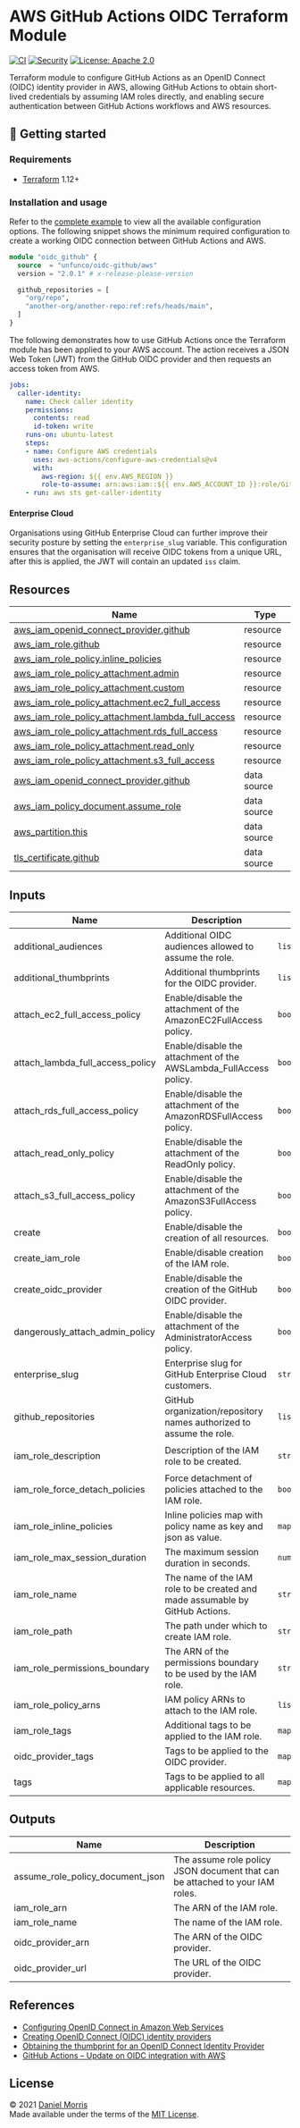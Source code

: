 # AWS GitHub Actions OIDC Terraform Module

[![CI](https://github.com/unfunco/terraform-aws-oidc-github/actions/workflows/ci.yaml/badge.svg)](https://github.com/unfunco/terraform-aws-oidc-github/actions/workflows/ci.yaml)
[![Security](https://github.com/unfunco/terraform-aws-oidc-github/actions/workflows/security.yaml/badge.svg)](https://github.com/unfunco/terraform-aws-oidc-github/actions/workflows/security.yaml)
[![License: Apache 2.0](https://img.shields.io/badge/License-Apache_2.0-purple.svg)](https://opensource.org/licenses/Apache-2.0)

Terraform module to configure GitHub Actions as an OpenID Connect (OIDC)
identity provider in AWS, allowing GitHub Actions to obtain short-lived
credentials by assuming IAM roles directly, and enabling secure authentication
between GitHub Actions workflows and AWS resources.

## 🔨 Getting started

### Requirements

- [Terraform] 1.12+

### Installation and usage

Refer to the [complete example] to view all the available configuration options.
The following snippet shows the minimum required configuration to create a
working OIDC connection between GitHub Actions and AWS.

```terraform
module "oidc_github" {
  source  = "unfunco/oidc-github/aws"
  version = "2.0.1" # x-release-please-version

  github_repositories = [
    "org/repo",
    "another-org/another-repo:ref:refs/heads/main",
  ]
}
```

The following demonstrates how to use GitHub Actions once the Terraform module
has been applied to your AWS account. The action receives a JSON Web Token (JWT)
from the GitHub OIDC provider and then requests an access token from AWS.

<!-- prettier-ignore -->
```yaml
jobs:
  caller-identity:
    name: Check caller identity
    permissions:
      contents: read
      id-token: write
    runs-on: ubuntu-latest
    steps:
    - name: Configure AWS credentials
      uses: aws-actions/configure-aws-credentials@v4
      with:
        aws-region: ${{ env.AWS_REGION }}
        role-to-assume: arn:aws:iam::${{ env.AWS_ACCOUNT_ID }}:role/GitHubActions
    - run: aws sts get-caller-identity
```

#### Enterprise Cloud

Organisations using GitHub Enterprise Cloud can further improve their security
posture by setting the `enterprise_slug` variable. This configuration ensures
that the organisation will receive OIDC tokens from a unique URL, after this is
applied, the JWT will contain an updated `iss` claim.

<!-- BEGIN_TF_DOCS -->

## Resources

| Name                                                                                                                                                        | Type        |
| ----------------------------------------------------------------------------------------------------------------------------------------------------------- | ----------- |
| [aws_iam_openid_connect_provider.github](https://registry.terraform.io/providers/hashicorp/aws/latest/docs/resources/iam_openid_connect_provider)           | resource    |
| [aws_iam_role.github](https://registry.terraform.io/providers/hashicorp/aws/latest/docs/resources/iam_role)                                                 | resource    |
| [aws_iam_role_policy.inline_policies](https://registry.terraform.io/providers/hashicorp/aws/latest/docs/resources/iam_role_policy)                          | resource    |
| [aws_iam_role_policy_attachment.admin](https://registry.terraform.io/providers/hashicorp/aws/latest/docs/resources/iam_role_policy_attachment)              | resource    |
| [aws_iam_role_policy_attachment.custom](https://registry.terraform.io/providers/hashicorp/aws/latest/docs/resources/iam_role_policy_attachment)             | resource    |
| [aws_iam_role_policy_attachment.ec2_full_access](https://registry.terraform.io/providers/hashicorp/aws/latest/docs/resources/iam_role_policy_attachment)    | resource    |
| [aws_iam_role_policy_attachment.lambda_full_access](https://registry.terraform.io/providers/hashicorp/aws/latest/docs/resources/iam_role_policy_attachment) | resource    |
| [aws_iam_role_policy_attachment.rds_full_access](https://registry.terraform.io/providers/hashicorp/aws/latest/docs/resources/iam_role_policy_attachment)    | resource    |
| [aws_iam_role_policy_attachment.read_only](https://registry.terraform.io/providers/hashicorp/aws/latest/docs/resources/iam_role_policy_attachment)          | resource    |
| [aws_iam_role_policy_attachment.s3_full_access](https://registry.terraform.io/providers/hashicorp/aws/latest/docs/resources/iam_role_policy_attachment)     | resource    |
| [aws_iam_openid_connect_provider.github](https://registry.terraform.io/providers/hashicorp/aws/latest/docs/data-sources/iam_openid_connect_provider)        | data source |
| [aws_iam_policy_document.assume_role](https://registry.terraform.io/providers/hashicorp/aws/latest/docs/data-sources/iam_policy_document)                   | data source |
| [aws_partition.this](https://registry.terraform.io/providers/hashicorp/aws/latest/docs/data-sources/partition)                                              | data source |
| [tls_certificate.github](https://registry.terraform.io/providers/hashicorp/tls/latest/docs/data-sources/certificate)                                        | data source |

## Inputs

| Name                             | Description                                                                  | Type           | Default                                  | Required |
| -------------------------------- | ---------------------------------------------------------------------------- | -------------- | ---------------------------------------- | :------: |
| additional_audiences             | Additional OIDC audiences allowed to assume the role.                        | `list(string)` | `null`                                   |    no    |
| additional_thumbprints           | Additional thumbprints for the OIDC provider.                                | `list(string)` | `[]`                                     |    no    |
| attach_ec2_full_access_policy    | Enable/disable the attachment of the AmazonEC2FullAccess policy.             | `bool`         | `false`                                  |    no    |
| attach_lambda_full_access_policy | Enable/disable the attachment of the AWSLambda_FullAccess policy.            | `bool`         | `false`                                  |    no    |
| attach_rds_full_access_policy    | Enable/disable the attachment of the AmazonRDSFullAccess policy.             | `bool`         | `false`                                  |    no    |
| attach_read_only_policy          | Enable/disable the attachment of the ReadOnly policy.                        | `bool`         | `false`                                  |    no    |
| attach_s3_full_access_policy     | Enable/disable the attachment of the AmazonS3FullAccess policy.              | `bool`         | `false`                                  |    no    |
| create                           | Enable/disable the creation of all resources.                                | `bool`         | `true`                                   |    no    |
| create_iam_role                  | Enable/disable creation of the IAM role.                                     | `bool`         | `true`                                   |    no    |
| create_oidc_provider             | Enable/disable the creation of the GitHub OIDC provider.                     | `bool`         | `true`                                   |    no    |
| dangerously_attach_admin_policy  | Enable/disable the attachment of the AdministratorAccess policy.             | `bool`         | `false`                                  |    no    |
| enterprise_slug                  | Enterprise slug for GitHub Enterprise Cloud customers.                       | `string`       | `""`                                     |    no    |
| github_repositories              | GitHub organization/repository names authorized to assume the role.          | `list(string)` | `[]`                                     |    no    |
| iam_role_description             | Description of the IAM role to be created.                                   | `string`       | `"Assumed by the GitHub OIDC provider."` |    no    |
| iam_role_force_detach_policies   | Force detachment of policies attached to the IAM role.                       | `bool`         | `false`                                  |    no    |
| iam_role_inline_policies         | Inline policies map with policy name as key and json as value.               | `map(string)`  | `{}`                                     |    no    |
| iam_role_max_session_duration    | The maximum session duration in seconds.                                     | `number`       | `3600`                                   |    no    |
| iam_role_name                    | The name of the IAM role to be created and made assumable by GitHub Actions. | `string`       | `"GitHubActions"`                        |    no    |
| iam_role_path                    | The path under which to create IAM role.                                     | `string`       | `"/"`                                    |    no    |
| iam_role_permissions_boundary    | The ARN of the permissions boundary to be used by the IAM role.              | `string`       | `""`                                     |    no    |
| iam_role_policy_arns             | IAM policy ARNs to attach to the IAM role.                                   | `list(string)` | `[]`                                     |    no    |
| iam_role_tags                    | Additional tags to be applied to the IAM role.                               | `map(string)`  | `{}`                                     |    no    |
| oidc_provider_tags               | Tags to be applied to the OIDC provider.                                     | `map(string)`  | `{}`                                     |    no    |
| tags                             | Tags to be applied to all applicable resources.                              | `map(string)`  | `{}`                                     |    no    |

## Outputs

| Name                             | Description                                                                  |
| -------------------------------- | ---------------------------------------------------------------------------- |
| assume_role_policy_document_json | The assume role policy JSON document that can be attached to your IAM roles. |
| iam_role_arn                     | The ARN of the IAM role.                                                     |
| iam_role_name                    | The name of the IAM role.                                                    |
| oidc_provider_arn                | The ARN of the OIDC provider.                                                |
| oidc_provider_url                | The URL of the OIDC provider.                                                |

<!-- END_TF_DOCS -->

## References

- [Configuring OpenID Connect in Amazon Web Services]
- [Creating OpenID Connect (OIDC) identity providers]
- [Obtaining the thumbprint for an OpenID Connect Identity Provider]
- [GitHub Actions – Update on OIDC integration with AWS]

## License

© 2021 [Daniel Morris](https://unfun.co)  
Made available under the terms of the [MIT License].

[aws provider]: https://registry.terraform.io/providers/hashicorp/aws/latest/docs
[complete example]: examples/complete
[configuring openid connect in amazon web services]: https://docs.github.com/en/actions/deployment/security-hardening-your-deployments/configuring-openid-connect-in-amazon-web-services
[creating openid connect (oidc) identity providers]: https://docs.aws.amazon.com/IAM/latest/UserGuide/id_roles_providers_create_oidc.html
[github actions – update on oidc integration with aws]: https://github.blog/changelog/2023-06-27-github-actions-update-on-oidc-integration-with-aws/
[make]: https://www.gnu.org/software/make/
[mit license]: LICENSE.md
[obtaining the thumbprint for an openid connect identity provider]: https://docs.aws.amazon.com/IAM/latest/UserGuide/id_roles_providers_create_oidc_verify-thumbprint.html
[terraform]: https://www.terraform.io
[tls provider]: https://registry.terraform.io/providers/hashicorp/tls/latest/docs

